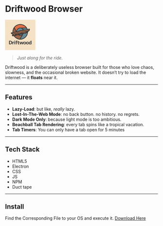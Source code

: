 # Driftwood Browser

<img src="https://raw.githubusercontent.com/Sacrafex/Driftwood/refs/heads/main/img/icon.png" alt="Logo" width="100"/>

> _Just along for the ride._

Driftwood is a deliberately useless browser built for those who love chaos, slowness, and the occasional broken website. It doesn’t try to load the internet — it **floats** near it.

---

## Features

- **Lazy-Load**: but like, _really_ lazy.  
- **Lost-In-The-Web Mode**: no back button. no history. no regrets.
- **Dark Mode Only**: because light mode is too ambitious.  
- **Beachball Tab Rendering**: every tab spins like a tropical vacation.
- **Tab Timers**: You can only have a tab open for 5 minutes

---

## Tech Stack

- HTML5
- Electron
- CSS
- JS
- NPM
- Duct tape

---

## Install

Find the Corresponding File to your OS and execute it.
[Download Here](https://github.com/Sacrafex/Driftwood/releases/tag/v1.0.0)
